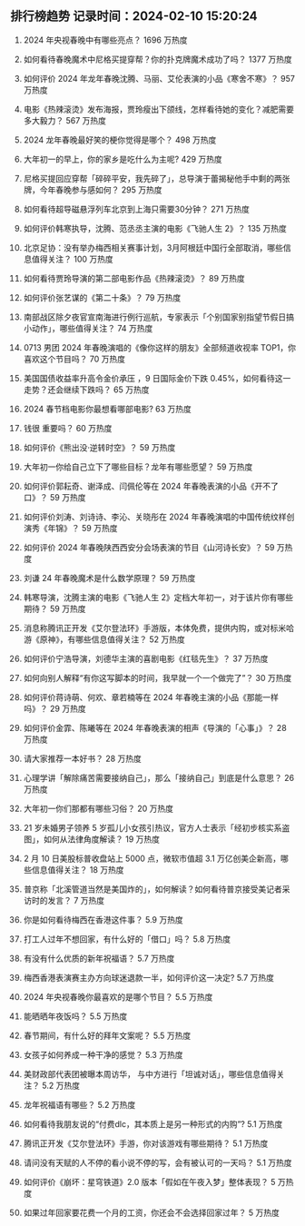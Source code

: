 
## 排行榜趋势 记录时间：2024-02-10 15:20:24
  
  1. 2024 年央视春晚中有哪些亮点？ 1696 万热度
    
  2. 如何看待春晚魔术中尼格买提穿帮？你的扑克牌魔术成功了吗？ 1377 万热度
    
  3. 如何评价 2024 年龙年春晚沈腾、马丽、艾伦表演的小品《寒舍不寒》？ 957 万热度
    
  4. 电影《热辣滚烫》发布海报，贾玲瘦出下颌线，怎样看待她的变化？减肥需要多大毅力？ 567 万热度
    
  5. 2024 龙年春晚最好笑的梗你觉得是哪个？ 498 万热度
    
  6. 大年初一的早上，你的家乡是吃什么为主呢? 429 万热度
    
  7. 尼格买提回应穿帮「碎碎平安，我先碎了」，总导演于蕾揭秘他手中剩的两张牌，今年春晚参与感如何？ 295 万热度
    
  8. 如何看待超导磁悬浮列车北京到上海只需要30分钟？ 271 万热度
    
  9. 如何评价韩寒执导，沈腾、范丞丞主演的电影《飞驰人生 2》？ 135 万热度
    
  10. 北京足协：没有举办梅西相关赛事计划，3月阿根廷中国行全部取消，哪些信息值得关注？ 100 万热度
    
  11. 如何看待贾玲导演的第二部电影作品《热辣滚烫》？ 89 万热度
    
  12. 如何评价张艺谋的《第二十条》？ 79 万热度
    
  13. 南部战区除夕夜官宣南海进行例行巡航，专家表示「个别国家别指望节假日搞小动作」，哪些值得关注？ 74 万热度
    
  14. 0713 男团 2024 年春晚演唱的《像你这样的朋友》全部频道收视率 TOP1，你喜欢这个节目吗？ 70 万热度
    
  15. 美国国债收益率升高令金价承压 ，9 日国际金价下跌 0.45%，如何看待这一走势？还会继续下跌吗？ 65 万热度
    
  16. 2024 春节档电影你最想看哪部电影? 63 万热度
    
  17. 钱很 重要吗？ 60 万热度
    
  18. 如何评价《熊出没·逆转时空》？ 59 万热度
    
  19. 大年初一你给自己立下了哪些目标？龙年有哪些愿望？ 59 万热度
    
  20. 如何评价郭耘奇、谢泽成、闫佩伦等在 2024 年春晚表演的小品《开不了口》？ 59 万热度
    
  21. 如何评价刘涛、刘诗诗、李沁、关晓彤在 2024 年春晚演唱的中国传统纹样创演秀《年锦》？ 59 万热度
    
  22. 如何评价 2024 年春晚陕西西安分会场表演的节目《山河诗长安》？ 59 万热度
    
  23. 刘谦 24 年春晚魔术是什么数学原理？ 59 万热度
    
  24. 韩寒导演，沈腾主演的电影《飞驰人生 2》定档大年初一，对于该片你有哪些期待？ 59 万热度
    
  25. 消息称腾讯正开发《艾尔登法环》手游版，本体免费，提供内购，或对标米哈游《原神》，有哪些信息值得关注？ 52 万热度
    
  26. 如何评价宁浩导演，刘德华主演的喜剧电影《红毯先生》？ 37 万热度
    
  27. 如何向别人解释“有你这写脚本的时间，我早就一个一个做完了”？ 30 万热度
    
  28. 如何评价蒋诗萌、何欢、章若楠等在 2024 年春晚主演的小品《那能一样吗》？ 29 万热度
    
  29. 如何评价金霏、陈曦等在 2024 年春晚表演的相声《导演的「心事」》？ 28 万热度
    
  30. 请大家推荐一本好书？ 28 万热度
    
  31. 心理学讲「解除痛苦需要接纳自己」，那么「接纳自己」到底是什么意思？ 26 万热度
    
  32. 大年初一你们那都有哪些习俗？ 20 万热度
    
  33. 21 岁未婚男子领养 5 岁孤儿小女孩引热议，官方人士表示「经初步核实系盗图」，如何从法律角度解读？ 19 万热度
    
  34. 2 月 10 日美股标普收盘站上 5000 点，微软市值超 3.1 万亿创美企新高，哪些信息值得关注？ 18 万热度
    
  35. 普京称「北溪管道当然是美国炸的」，如何解读？如何看待普京接受美记者采访时的发言？ 7 万热度
    
  36. 你是如何看待梅西在香港这件事？ 5.9 万热度
    
  37. 打工人过年不想回家，有什么好的「借口」吗？ 5.8 万热度
    
  38. 有没有什么优质的新年祝福语？ 5.7 万热度
    
  39. 梅西香港表演赛主办方向球迷退款一半，如何评价这一决定? 5.7 万热度
    
  40. 2024 年央视春晚你最喜欢的是哪个节目？ 5.5 万热度
    
  41. 能晒晒年夜饭吗？ 5.5 万热度
    
  42. 春节期间，有什么好的拜年文案呢？ 5.5 万热度
    
  43. 女孩子如何养成一种干净的感觉？ 5.3 万热度
    
  44. 美财政部代表团被曝本周访华， 与中方进行「坦诚对话」，哪些信息值得关注？ 5.2 万热度
    
  45. 龙年祝福语有哪些？ 5.2 万热度
    
  46. 如何看待我朋友说的“付费dlc，其本质上是另一种形式的内购”? 5.1 万热度
    
  47. 腾讯正开发《艾尔登法环》手游，你对该游戏有哪些期待？ 5.1 万热度
    
  48. 请问没有天赋的人不停的看小说不停的写，会有被认可的一天吗？ 5.1 万热度
    
  49. 如何评价《崩坏：星穹铁道》2.0 版本「假如在午夜入梦」整体表现？ 5 万热度
    
  50. 如果过年回家要花费一个月的工资，你还会不会选择回家过年？ 5 万热度
    